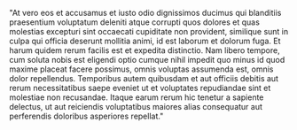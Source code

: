 "At vero eos et accusamus et iusto odio dignissimos ducimus
qui blanditiis praesentium voluptatum deleniti atque corrupti
quos dolores et quas molestias excepturi sint occaecati cupiditate
non provident, similique sunt in culpa qui officia deserunt
mollitia animi, id est laborum et dolorum fuga. Et harum quidem
rerum facilis est et expedita distinctio. Nam libero tempore,
cum soluta nobis est eligendi optio cumque nihil impedit quo
minus id quod maxime placeat facere possimus, omnis voluptas
assumenda est, omnis dolor repellendus. Temporibus autem
quibusdam et aut officiis debitis aut rerum necessitatibus
saepe eveniet ut et voluptates repudiandae sint et molestiae
non recusandae. Itaque earum rerum hic tenetur a sapiente delectus,
ut aut reiciendis voluptatibus maiores alias consequatur
aut perferendis doloribus asperiores repellat."
